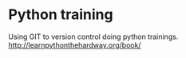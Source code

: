 Python training
===============
Using GIT to version control doing python trainings.  
http://learnpythonthehardway.org/book/
